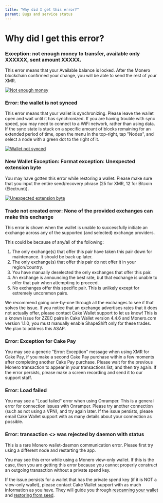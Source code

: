 ```yaml
---
title: "Why did I get this error?"
parent: Bugs and service status
---
```


# Why did I get this error?  

### Exception: not enough money to transfer, available only XXXXXX, sent amount XXXXX.

This error means that your Available balance is locked.  After the Monero blockchain confirmed your change, you will be able to send the rest of your XMR.  

[![Not enough money](/assets/images/error1.jpg)](/assets/images/error1.jpg)

### Error: the wallet is not synced  

This error means that your wallet is synchronizing. Please leave the wallet open and wait until it has synchronized. If you are having trouble with sync speed, you may need to connect to a WiFi network, rather than using data. If the sync state is stuck on a specific amount of blocks remaining for an extended period of time, open the menu in the top-right, tap "Nodes", and select a node with a green dot to the right of it.

[![Wallet not synced](/assets/images/error2.jpg)](/assets/images/error2.jpg)

### New Wallet Exception: Format exception: Unexpected extension byte   

You may have gotten this error while restoring a wallet. Please make sure that you input the entire seed/recovery phrase (25 for XMR, 12 for Bitcoin (Electrum)).

[![Unexpected extension byte](/assets/images/error3.jpg)](/assets/images/error3.jpg)

### Trade not created error: None of the provided exchanges can make this exchange

This error is shown when the wallet is unable to successfully initiate an exchange across any of the supported (and selected) exchange providers.

This could be because of any/all of the following:

1. The only exchange(s) that offer this pair have taken this pair down for maintenance. It should be back up later.
2. The only exchange(s) that offer this pair do not offer it in your region/country.
3. You have manually deselected the only exchanges that offer this pair.
4. An exchange is announcing the best rate, but that exchange is unable to offer that pair when attempting to proceed.
5. No exchanges offer this specific pair. This is unlikely except for extremely uncommon pairs.

We recommend going one-by-one through all the exchanges to see if that solves the issue. If you notice that an exchange advertises rates that it does not actually offer, please contact Cake Wallet support to let us know! This is a known issue for ZZEC pairs in Cake Wallet version 4.4.6 and Monero.com version 1.1.0; you must manually enable ShapeShift only for these trades. We plan to address this ASAP.

### Error: Exception for Cake Pay

You may see a generic "Error: Exception" message when using XMR for Cake Pay, if you make a second Cake Pay purchase within a few moments after completing another Cake Pay purchase. Please wait for the previous Monero transaction to appear in your transactions list, and then try again. If the error persists, please make a screen recording and send it to our support staff.

### Error: Load failed

You may see a "Load failed" error when using Onramper. This is a general error for connection issues with Onramper. Please try another connection (such as not using a VPN), and try again later. If the issue persists, please email Cake Wallet support with as many details about your connection as possible.

### Error: transaction <> was rejected by daemon with status <error>

This is a rare Monero wallet-daemon communication error. Please first try using a different node and restarting the app.

You may see this error while using a Monero view-only wallet. If this is the case, then you are getting this error because you cannot properly construct an outgoing transaction without a private spend key.

If the issue persists for a wallet that has the private spend key (if it is NOT a view-only wallet), please contact Cake Wallet support with as much information as you have. They will guide you through [rescanning your wallet](/docs/advanced-features/rescan-wallet) and [restoring from seed](/docs/basic-features/restore-wallet-from-keys-or-seed).

